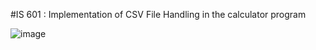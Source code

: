 #IS 601 : Implementation of CSV File Handling in the calculator program

![image](https://user-images.githubusercontent.com/90420151/144960471-fbe312c7-afb6-4aec-aa65-f2b717b28652.png)

